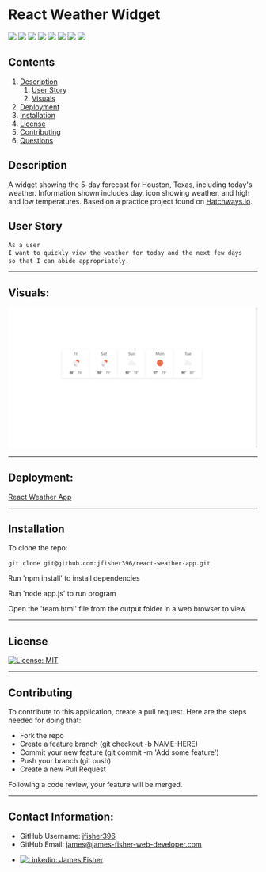 # React Weather Widget

<p>
    <img src="https://img.shields.io/badge/-React-red" />
    <img src="https://img.shields.io/badge/-CSS-lightgrey" />
    <img src="https://img.shields.io/badge/-JavaScript-blue" />
    <img src="https://img.shields.io/badge/-Bulma-white" />
    <img src="https://img.shields.io/badge/-Node-green" />
    <img src="https://img.shields.io/badge/-npm-yellow" />
    <img src="https://img.shields.io/badge/-axios-orange" />
    <img src="https://img.shields.io/badge/-API-purple" />
</p>


## Contents

1. [Description](#description)
    1. [User Story](#user%20story)
    2. [Visuals](#visuals)
2. [Deployment](#deployment)
2. [Installation](#installation)
3. [License](#license)
4. [Contributing](#contributing)
5. [Questions](#contact-information)

## Description

A widget showing the 5-day forecast for Houston, Texas, including today's weather. Information shown includes day, icon showing weather, and high and low temperatures. Based on a practice project found on [Hatchways.io](https://www.hatchways.io/). 

## User Story

    As a user
    I want to quickly view the weather for today and the next few days
    so that I can abide appropriately.

---

## Visuals:

![Screenshot of load page](/media/react-weather-app.png)

---

## Deployment:

[React Weather App](https://jfisher396.github.io/react-weather-app/)

---

## Installation

To clone the repo:
```
git clone git@github.com:jfisher396/react-weather-app.git
``` 
Run 'npm install' to install dependencies

Run 'node app.js' to run program

Open the 'team.html' file from the output folder in a web browser to view

---
## License

[![License: MIT](https://img.shields.io/badge/License-MIT-yellow.svg)](https://opensource.org/licenses/MIT) 

---

## Contributing

To contribute to this application, create a pull request.
Here are the steps needed for doing that:
- Fork the repo
- Create a feature branch (git checkout -b NAME-HERE)
- Commit your new feature (git commit -m 'Add some feature')
- Push your branch (git push)
- Create a new Pull Request

Following a code review, your feature will be merged.

---

## Contact Information:
* GitHub Username: [jfisher396](https://github.com/jfisher396)
* GitHub Email: james@james-fisher-web-developer.com
* <p>
    <a href="https://www.linkedin.com/in/jamesfisher-webdev/"><img alt="Linkedin: James Fisher" src="https://img.shields.io/badge/LinkedIn-0077B5?style=for-the-badge&logo=linkedin&logoColor=white" target="_blank" /></a>
    </p>
